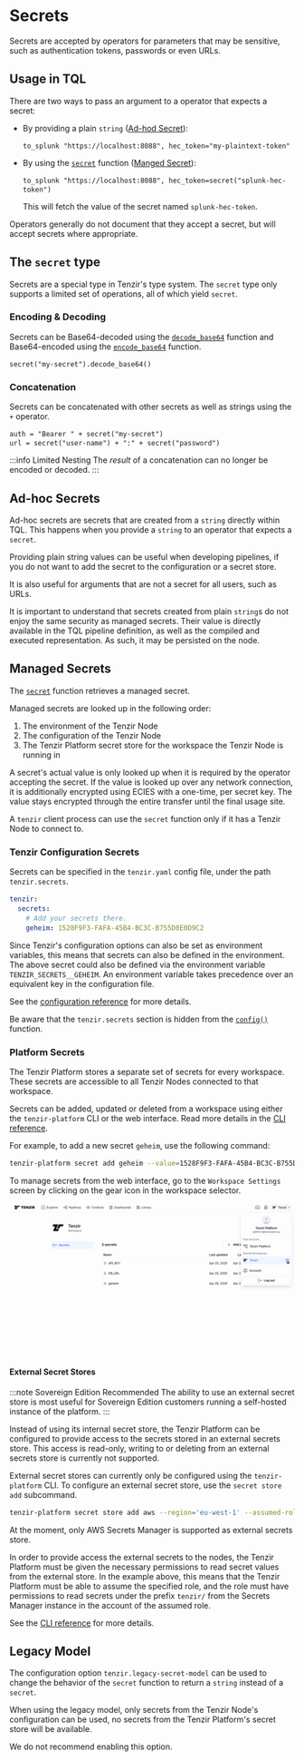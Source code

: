 # Secrets

Secrets are accepted by operators for parameters that may be sensitive,
such as authentication tokens, passwords or even URLs.

## Usage in TQL

There are two ways to pass an argument to a operator that expects a secret:

- By providing a plain `string` ([Ad-hod Secret](#ad-hoc-secrets)):

  ```tql
  to_splunk "https://localhost:8088", hec_token="my-plaintext-token"
  ```

- By using the [`secret`](../tql2/functions/secret.md) function ([Manged Secret](#managed-secrets)):

  ```tql
  to_splunk "https://localhost:8088", hec_token=secret("splunk-hec-token")
  ```

  This will fetch the value of the secret named `splunk-hec-token`.

Operators generally do not document that they accept a secret, but will accept
secrets where appropriate.

## The `secret` type

Secrets are a special type in Tenzir's type system. The `secret` type only supports
a limited set of operations, all of which yield `secret`.

### Encoding & Decoding

Secrets can be Base64-decoded using the [`decode_base64`](../tql2/functions/decode_base64.md)
function and Base64-encoded using the [`encode_base64`](../tql2/functions/encode_base64.md)
function.

```tql
secret("my-secret").decode_base64()
```

### Concatenation

Secrets can be concatenated with other secrets as well as strings using the
`+` operator.

```tql
auth = "Bearer " + secret("my-secret")
url = secret("user-name") + ":" + secret("password")
```

:::info Limited Nesting
The *result* of a concatenation can no longer be encoded or decoded.
:::

## Ad-hoc Secrets

Ad-hoc secrets are secrets that are created from a `string` directly within TQL.
This happens when you provide a `string` to an operator that expects a `secret`.

Providing plain string values can be useful when developing pipelines, if you do
not want to add the secret to the configuration or a secret store.

It is also useful for arguments that are not a secret for all users, such as URLs.

It is important to understand that secrets created from plain `string`s do not
enjoy the same security as managed secrets. Their value is directly available in
the TQL pipeline definition, as well as the compiled and executed representation.
As such, it may be persisted on the node.

## Managed Secrets

The [`secret`](../tql2/functions/secret.md) function retrieves a managed secret.

Managed secrets are looked up in the following order:

1. The environment of the Tenzir Node
2. The configuration of the Tenzir Node
3. The Tenzir Platform secret store for the workspace the Tenzir Node is running in

A secret's actual value is only looked up when it is required by the operator
accepting the secret. If the value is looked up over any network connection, it is
additionally encrypted using ECIES with a one-time, per secret key.
The value stays encrypted through the entire transfer until the final usage site.

A `tenzir` client process can use the `secret` function only if it has a Tenzir
Node to connect to.

### Tenzir Configuration Secrets

Secrets can be specified in the `tenzir.yaml` config file, under the path
`tenzir.secrets`.

```yaml
tenzir:
  secrets:
    # Add your secrets there.
    geheim: 1528F9F3-FAFA-45B4-BC3C-B755D0E0D9C2
```

Since Tenzir's configuration options can also be set as environment variables,
this means that secrets can also be defined in the environment. The above secret
could also be defined via the environment variable `TENZIR_SECRETS__GEHEIM`.
An environment variable takes precedence over an equivalent key in the
configuration file.

See the [configuration reference](../configuration.md) for more details.

Be aware that the `tenzir.secrets` section is hidden from the
[`config()`](../tql2/functions/config.md) function.

### Platform Secrets

The Tenzir Platform stores a separate set of secrets for every workspace.
These secrets are accessible to all Tenzir Nodes connected to that workspace.

Secrets can be added, updated or deleted from a workspace using either the
`tenzir-platform` CLI or the web interface. Read more details in the [CLI
reference](../platform-cli.md#manage-secrets).

For example, to add a new secret `geheim`, use the following command:

```bash
tenzir-platform secret add geheim --value=1528F9F3-FAFA-45B4-BC3C-B755D0E0D9C2
```

To manage secrets from the web interface, go to the `Workspace Settings` screen
by clicking on the gear icon in the workspace selector.

![Secrets UI](./screenshot.png)

#### External Secret Stores

:::note Sovereign Edition Recommended
The ability to use an external secret store is most useful for Sovereign Edition
customers running a self-hosted instance of the platform.
:::

Instead of using its internal secret store, the Tenzir Platform can be
configured to provide access to the secrets stored in an external secrets store.
This access is read-only, writing to or deleting from an external
secrets store is currently not supported.

External secret stores can currently only be configured using the `tenzir-platform`
CLI. To configure an external secret store, use the `secret store add` subcommand.

```bash
tenzir-platform secret store add aws --region='eu-west-1' --assumed-role-arn='arn:aws:iam::1234567890:role/tenzir-platform-secrets-access' --prefix=tenzir/
```

At the moment, only AWS Secrets Manager is supported as external secrets store.

In order to provide access the external secrets to the nodes, the Tenzir Platform
must be given the necessary permissions to read secret values from the external store.
In the example above, this means that the Tenzir Platform must be able to assume
the specified role, and the role must have permissions to read secrets under the
prefix `tenzir/` from the Secrets Manager instance in the account of the
assumed role.

See the [CLI reference](../platform-cli.md#manage-external-secret-stores) for more details.

## Legacy Model

The configuration option `tenzir.legacy-secret-model` can be used to change the
behavior of the `secret` function to return a `string` instead of a `secret`.

When using the legacy model, only secrets from the Tenzir Node's configuration
can be used, no secrets from the Tenzir Platform's secret store will be
available.

We do not recommend enabling this option.
